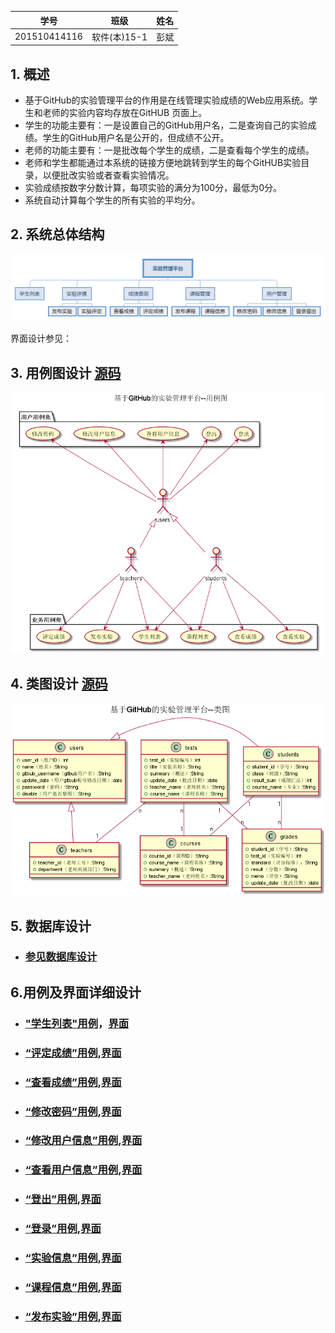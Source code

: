 |学号|班级|姓名|
|:-------:|:-------------: | :----------:|
|201510414116|软件(本)15-1|彭斌|

## 1. 概述
- 基于GitHub的实验管理平台的作用是在线管理实验成绩的Web应用系统。学生和老师的实验内容均存放在GitHUB
页面上。
- 学生的功能主要有：一是设置自己的GitHub用户名，二是查询自己的实验成绩。学生的GitHub用户名是公开的，但成绩不公开。
- 老师的功能主要有：一是批改每个学生的成绩，二是查看每个学生的成绩。
- 老师和学生都能通过本系统的链接方便地跳转到学生的每个GitHUB实验目录，以便批改实验或者查看实验情况。
- 实验成绩按数字分数计算，每项实验的满分为100分，最低为0分。
- 系统自动计算每个学生的所有实验的平均分。

## 2. 系统总体结构
![](实验管理平台.png)

界面设计参见：

## 3. 用例图设计 [源码](src/UseCase.puml)
![](UseCase.png)

## 4. 类图设计 [源码](src/class.puml)
![](class.png)

## 5. 数据库设计
- ### [参见数据库设计](src/数据库设计.md)

## 6.用例及界面详细设计
- ### ["学生列表"用例](../test6/用例/学生列表.md)，[界面](../test6/ui/index.html) 
- ### [“评定成绩”用例](./用例/评定成绩.md),[界面](../test6/ui/评定成绩.html)
- ### [“查看成绩”用例](./用例/查看成绩.md),[界面](../test6/ui/查看成绩.html)
- ### [“修改密码”用例](./用例/修改密码.md),[界面](../test6/ui/顶部菜单.html)
- ### [“修改用户信息”用例](./用例/修改用户信息.md),[界面](../test6/ui/顶部菜单.html)
- ### [“查看用户信息”用例](./用例/查看用户信息.md),[界面](../test6/ui/顶部菜单.html)
- ### [“登出”用例](./用例/登出.md),[界面](../test6/ui/顶部菜单.html)
- ### [“登录”用例](./用例/登录.md),[界面](../test6/ui/登录.html)
- ### [“实验信息”用例](./用例/实验信息.md),[界面](../test6/ui/实验信息.html)
- ### [“课程信息”用例](./用例/课程信息.md),[界面](../test6/ui/课程信息.html)
- ### [“发布实验”用例](./用例/发布实验.md),[界面](../test6/ui/发布实验.html)